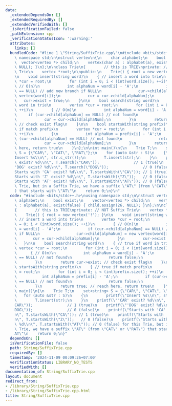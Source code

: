 ```yaml
---
data:
  _extendedDependsOn: []
  _extendedRequiredBy: []
  _extendedVerifiedWith: []
  _isVerificationFailed: false
  _pathExtension: cpp
  _verificationStatusIcon: ':warning:'
  attributes:
    links: []
  bundledCode: "#line 1 \"String/SuffixTrie.cpp\"\n#include <bits/stdc++.h>\nusing\
    \ namespace std;\n\nstruct vertex\n{\n    char alphabet;\n    bool exist;\n  \
    \  vector<vertex *> child;\n    vertex(char a) : alphabet(a), exist(false) { child.assign(26,\
    \ NULL); }\n};\n\nclass Trie\n{        // this is TRIE\nprivate: // NOT Suffix\
    \ Trie\n    vertex *root;\n\npublic:\n    Trie() { root = new vertex('!'); }\n\
    \n    void insert(string word)\n    { // insert a word into trie\n        vertex\
    \ *cur = root;\n        for (int i = 0; i < (int)word.size(); ++i)\n        {\
    \ // O(n)\n            int alphaNum = word[i] - 'A';\n            if (cur->child[alphaNum]\
    \ == NULL) // add new branch if NULL\n                cur->child[alphaNum] = new\
    \ vertex(word[i]);\n            cur = cur->child[alphaNum];\n        }\n     \
    \   cur->exist = true;\n    }\n\n    bool search(string word)\n    { // true if\
    \ word in trie\n        vertex *cur = root;\n        for (int i = 0; i < (int)word.size();\
    \ ++i)\n        { // O(m)\n            int alphaNum = word[i] - 'A';\n       \
    \     if (cur->child[alphaNum] == NULL) // not found\n                return false;\n\
    \            cur = cur->child[alphaNum];\n        }\n        return cur->exist;\
    \ // check exist flag\n    }\n\n    bool startsWith(string prefix)\n    { // true\
    \ if match prefix\n        vertex *cur = root;\n        for (int i = 0; i < (int)prefix.size();\
    \ ++i)\n        {\n            int alphaNum = prefix[i] - 'A';\n            if\
    \ (cur->child[alphaNum] == NULL) // not found\n                return false;\n\
    \            cur = cur->child[alphaNum];\n        }\n        return true; // reach\
    \ here, return true\n    }\n};\n\nint main()\n{\n    Trie T;\n    set<string>\
    \ S = {\"CAR\", \"CAT\", \"RAT\"};\n    for (auto &str : S)\n    {\n        printf(\"\
    Insert %s\\n\", str.c_str());\n        T.insert(str);\n    }\n    printf(\"'CAR'\
    \ exist? %d\\n\", T.search(\"CAR\"));               // 1 (true)\n    printf(\"\
    'DOG' exist? %d\\n\", T.search(\"DOG\"));               // 0 (false)\n    printf(\"\
    Starts with 'CA' exist? %d\\n\", T.startsWith(\"CA\")); // 1 (true)\n    printf(\"\
    Starts with 'Z' exist? %d\\n\", T.startsWith(\"Z\"));   // 0 (false)\n    printf(\"\
    Starts with 'AT' exist? %d\\n\", T.startsWith(\"AT\")); // 0 (false) for this\
    \ Trie, but in a Suffix Trie, we have a suffix \"AT\" (from \"CAT\" or \"RAT\"\
    ) that starts with \"AT\"\n    return 0;\n}\n"
  code: "#include <bits/stdc++.h>\nusing namespace std;\n\nstruct vertex\n{\n    char\
    \ alphabet;\n    bool exist;\n    vector<vertex *> child;\n    vertex(char a)\
    \ : alphabet(a), exist(false) { child.assign(26, NULL); }\n};\n\nclass Trie\n\
    {        // this is TRIE\nprivate: // NOT Suffix Trie\n    vertex *root;\n\npublic:\n\
    \    Trie() { root = new vertex('!'); }\n\n    void insert(string word)\n    {\
    \ // insert a word into trie\n        vertex *cur = root;\n        for (int i\
    \ = 0; i < (int)word.size(); ++i)\n        { // O(n)\n            int alphaNum\
    \ = word[i] - 'A';\n            if (cur->child[alphaNum] == NULL) // add new branch\
    \ if NULL\n                cur->child[alphaNum] = new vertex(word[i]);\n     \
    \       cur = cur->child[alphaNum];\n        }\n        cur->exist = true;\n \
    \   }\n\n    bool search(string word)\n    { // true if word in trie\n       \
    \ vertex *cur = root;\n        for (int i = 0; i < (int)word.size(); ++i)\n  \
    \      { // O(m)\n            int alphaNum = word[i] - 'A';\n            if (cur->child[alphaNum]\
    \ == NULL) // not found\n                return false;\n            cur = cur->child[alphaNum];\n\
    \        }\n        return cur->exist; // check exist flag\n    }\n\n    bool\
    \ startsWith(string prefix)\n    { // true if match prefix\n        vertex *cur\
    \ = root;\n        for (int i = 0; i < (int)prefix.size(); ++i)\n        {\n \
    \           int alphaNum = prefix[i] - 'A';\n            if (cur->child[alphaNum]\
    \ == NULL) // not found\n                return false;\n            cur = cur->child[alphaNum];\n\
    \        }\n        return true; // reach here, return true\n    }\n};\n\nint\
    \ main()\n{\n    Trie T;\n    set<string> S = {\"CAR\", \"CAT\", \"RAT\"};\n \
    \   for (auto &str : S)\n    {\n        printf(\"Insert %s\\n\", str.c_str());\n\
    \        T.insert(str);\n    }\n    printf(\"'CAR' exist? %d\\n\", T.search(\"\
    CAR\"));               // 1 (true)\n    printf(\"'DOG' exist? %d\\n\", T.search(\"\
    DOG\"));               // 0 (false)\n    printf(\"Starts with 'CA' exist? %d\\\
    n\", T.startsWith(\"CA\")); // 1 (true)\n    printf(\"Starts with 'Z' exist? %d\\\
    n\", T.startsWith(\"Z\"));   // 0 (false)\n    printf(\"Starts with 'AT' exist?\
    \ %d\\n\", T.startsWith(\"AT\")); // 0 (false) for this Trie, but in a Suffix\
    \ Trie, we have a suffix \"AT\" (from \"CAT\" or \"RAT\") that starts with \"\
    AT\"\n    return 0;\n}"
  dependsOn: []
  isVerificationFile: false
  path: String/SuffixTrie.cpp
  requiredBy: []
  timestamp: '2024-11-09 00:09:26+07:00'
  verificationStatus: LIBRARY_NO_TESTS
  verifiedWith: []
documentation_of: String/SuffixTrie.cpp
layout: document
redirect_from:
- /library/String/SuffixTrie.cpp
- /library/String/SuffixTrie.cpp.html
title: String/SuffixTrie.cpp
---
```

